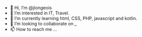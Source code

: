 - 👋 Hi, I’m @jlongeois
- 👀 I’m interested in IT, Travel.
- 🌱 I’m currently learning html, CSS, PHP, javascript and kotlin.
- 💞️ I’m looking to collaborate on _
- 📫 How to reach me ...

<!---
jlongeois/jlongeois is a ✨ special ✨ repository because its `README.md` (this file) appears on your GitHub profile.
You can click the Preview link to take a look at your changes.
--->
